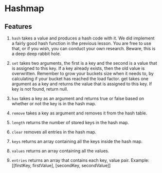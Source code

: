 # Hashmap

## Features
1. `hash` takes a value and produces a hash code with it. We did implement a fairly good hash function in the previous lesson. You are free to use that, or if you wish, you can conduct your own research. Beware, this is a deep deep rabbit hole.

2. `set` takes two arguments, the first is a key and the second is a value that is assigned to this key. If a key already exists, then the old value is overwritten.
Remember to grow your buckets size when it needs to, by calculating if your bucket has reached the load factor.
get takes one argument as a key and returns the value that is assigned to this key. If key is not found, return null.

3. `has` takes a key as an argument and returns true or false based on whether or not the key is in the hash map.

4. `remove` takes a key as argument and removes it from the hash table.

5. `length` returns the number of stored keys in the hash map.

6. `clear` removes all entries in the hash map.

7. `keys` returns an array containing all the keys inside the hash map.

8. `values` returns an array containing all the values.

9. `entries` returns an array that contains each key, value pair. Example: [[firstKey, firstValue], [secondKey, secondValue]]